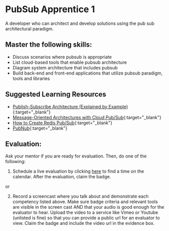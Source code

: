 # PubSub Apprentice 1

A developer who can architect and develop solutions using the pub sub architectural paradigm.

## Master the following skills:

- Discuss scenarios where pubsub is appropriate
- List cloud-based tools that enable pubsub architecture
- Diagram system architecture that includes pubsub
- Build back-end and front-end applications that utilize pubsub paradigm, tools and libraries

## Suggested Learning Resources

- [Publish-Subscribe Architecture (Explained by Example)](https://www.youtube.com/watch?v=O1PgqUqZKTA){:target="\_blank"}
- [Message-Oriented Architectures with Cloud Pub/Sub](https://www.coursera.org/lecture/gcp-big-data-ml-fundamentals/message-oriented-architectures-with-cloud-pub-sub-gSSzv){:target="\_blank"}
- [How to Create Redis Pub/Sub](https://medium.com/@saurabh.singh0829/redis-pub-sub-implementation-f3208e4625c7){:target="\_blank"}
- [PubNub](https://www.pubnub.com/){:target="\_blank"}

## Evaluation:

Ask your mentor if you are ready for evaluation. Then, do one of the following:

1. Schedule a live evaluation by clicking [here](https://calendly.com/codex-evaluations/full-stack) to find a time on the calendar. After the evaluation, claim the badge.

or

2. Record a screencast where you talk about and demonstrate each competency listed above. Make sure badge criteria and relevant tools are visible in the screen cast AND that your audio is good enough for the evaluator to hear. Upload the video to a service like Vimeo or Youtube (unlisted is fine) so that you can provide a public url for an evaluator to view. Claim the badge and include the video url in the evidence box.
